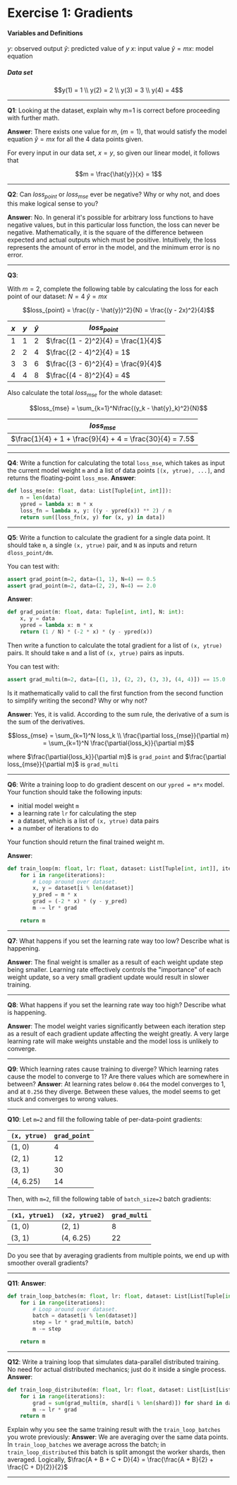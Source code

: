 # Exercise 1: Gradients

#### Variables and Definitions
$y$: observed output
$\hat{y}$: predicted value of $y$
$x$: input value
$\hat{y} = mx$: model equation
##### Data set
```math
y(1) = 1 \\
y(2) = 2 \\
y(3) = 3 \\
y(4) = 4
```
---
**Q1**: Looking at the dataset, explain why m=1 is correct before proceeding with further math.

**Answer**:
There exists one value for $m$, ($m = 1$), that would satisfy the model equation $\hat{y} = mx$ for all the 4 data points given.

For every input in our data set, $x = y$, so given our linear model, it follows that 
```math
m = \frac{\hat{y}}{x} = 1
```
---
**Q2**: Can $loss_{point}$ or $loss_{mse}$ ever be negative? Why or why not, and does this make logical sense to you?

**Answer**:
No. In general it's possible for arbitrary loss functions to have negative values, but in this particular loss function, the loss can never be negative. Mathematically, it is the square of the difference between expected and actual outputs which must be positive. Intuitively, the loss represents the amount of error in the model, and the minimum error is no error.

---
**Q3**: 

With $m = 2$, complete the following table by calculating the loss for each
point of our dataset:
$N = 4$
$\hat{y} = mx$
```math
loss_{point} = \frac{(y - \hat{y})^2}{N} = \frac{(y - 2x)^2}{4}
```

| $x$ | $y$ | $\hat{y}$ | $loss_{point}$                      |
| --- | --- | --------- | ----------------------------------- |
| 1   | 1   | 2         | $\frac{(1 - 2)^2}{4} = \frac{1}{4}$ |
| 2   | 2   | 4         | $\frac{(2 - 4)^2}{4} = 1$           |
| 3   | 3   | 6         | $\frac{(3 - 6)^2}{4} = \frac{9}{4}$ |
| 4   | 4   | 8         | $\frac{(4 - 8)^2}{4} = 4$           |

Also calculate the total $loss_{mse}$ for the whole dataset:
```math
loss_{mse} = \sum_{k=1}^N\frac{(y_k - \hat{y}_k)^2}{N}
```
| $loss_{mse}$                                             |
| -------------------------------------------------------- |
| $\frac{1}{4} + 1 + \frac{9}{4} + 4 = \frac{30}{4} = 7.5$ |

---
**Q4**: Write a function for calculating the total `loss_mse`, which takes as input the current model weight `m` and a list of data points `[(x, ytrue), ...]`, and returns the floating-point `loss_mse`.
**Answer**:
```python
def loss_mse(m: float, data: List[Tuple[int, int]]):
    n = len(data)
    ypred = lambda x: m * x
    loss_fn = lambda x, y: ((y - ypred(x)) ** 2) / n
    return sum([loss_fn(x, y) for (x, y) in data])
```
---

**Q5**: Write a function to calculate the gradient for a single data point.  It should
take `m`, a single `(x, ytrue)` pair, and `N` as inputs and return
`dloss_point/dm`.

You can test with:

```python
assert grad_point(m=2, data=(1, 1), N=4) == 0.5
assert grad_point(m=2, data=(2, 2), N=4) == 2.0
```

**Answer**:
```python
def grad_point(m: float, data: Tuple[int, int], N: int):
    x, y = data
    ypred = lambda x: m * x
    return (1 / N) * (-2 * x) * (y - ypred(x))
```

Then write a function to calculate the total gradient for a list of `(x,
ytrue)` pairs.  It should take `m` and a list of `(x, ytrue)` pairs as inputs.

You can test with:

```python
assert grad_multi(m=2, data=[(1, 1), (2, 2), (3, 3), (4, 4)]) == 15.0
```

Is it mathematically valid to call the first function from the second function
to simplify writing the second?  Why or why not?

**Answer**:
Yes, it is valid. According to the sum rule, the derivative of a sum is the sum of the derivatives. 
```math
loss_{mse} = \sum_{k=1}^N loss_k 
\\
\frac{\partial loss_{mse}}{\partial m} = \sum_{k=1}^N \frac{\partial{loss_k}}{\partial m}
```
where $\frac{\partial{loss_k}}{\partial m}$ is `grad_point` and $\frac{\partial loss_{mse}}{\partial m}$ is `grad_multi`

---
**Q6**: Write a training loop to do gradient descent on our `ypred = m*x` model. Your function should take the following inputs:

- initial model weight `m`
- a learning rate `lr` for calculating the step
- a dataset, which is a list of `(x, ytrue)` data pairs
- a number of iterations to do

Your function should return the final trained weight m.

**Answer**:
```python
def train_loop(m: float, lr: float, dataset: List[Tuple[int, int]], iterations: int):
    for i in range(iterations):
        # Loop around over dataset.
        x, y = dataset[i % len(dataset)]
        y_pred = m * x
        grad = (-2 * x) * (y - y_pred)
        m -= lr * grad

    return m
```
---
**Q7**: What happens if you set the learning rate way too low? Describe what is happening.

**Answer**:
The final weight is smaller as a result of each weight update step being smaller. Learning rate effectively controls the "importance" of each weight update, so a very small gradient update would result in slower training.

---

**Q8**: What happens if you set the learning rate way too high? Describe what is happening.

**Answer**:
The model weight varies significantly between each iteration step as a result of each gradient update affecting the weight greatly. A very large learning rate will make weights unstable and the model loss is unlikely to converge.

---
**Q9**: Which learning rates cause training to diverge? Which learning rates cause the model to converge to 1? Are there values which are somewhere in between?
**Answer**:
At learning rates below `0.064` the model converges to 1, and at `0.256` they diverge. Between these values, the model seems to get stuck and converges to wrong values.

---
**Q10**:
Let `m=2` and fill the following table of per-data-point gradients:

| `(x, ytrue)` | `grad_point` |
| ------------ | ------------ |
| (1, 0)       | 4            |
| (2, 1)       | 12           |
| (3, 1)       | 30           |
| (4, 6.25)    | 14           |

Then, with `m=2`, fill the following table of `batch_size=2` batch gradients:

| `(x1, ytrue1)` | `(x2, ytrue2)` | `grad_multi` |
| -------------- | -------------- | ------------ |
| (1, 0)         | (2, 1)         | 8            |
| (3, 1)         | (4, 6.25)      | 22           |

Do you see that by averaging gradients from multiple points, we end up with
smoother overall gradients?

---
**Q11**:
**Answer**:
```python
def train_loop_batches(m: float, lr: float, dataset: List[List[Tuple[int, int]]], iterations: int):
    for i in range(iterations):
        # Loop around over dataset.
        batch = dataset[i % len(dataset)]
        step = lr * grad_multi(m, batch)
        m -= step

    return m
```
---
**Q12**: Write a training loop that simulates data-parallel distributed training. No need for actual distributed mechanics; just do it inside a single process.
**Answer**:
```python
def train_loop_distributed(m: float, lr: float, dataset: List[List[List[Tuple[int, int]]]], iterations: int):
    for i in range(iterations):
        grad = sum(grad_multi(m, shard[i % len(shard)]) for shard in dataset) / len(dataset)
        m -= lr * grad
    return m
```
Explain why you see the same training result with the `train_loop_batches` you wrote previously:
**Answer**:
We are averaging over the same data points. In `train_loop_batches` we average across the batch; in `train_loop_distributed` this batch is split amongst the worker shards, then averaged. 
Logically, $\frac{A + B + C + D}{4} = \frac{\frac{A + B}{2} + \frac{C + D}{2}}{2}$

---